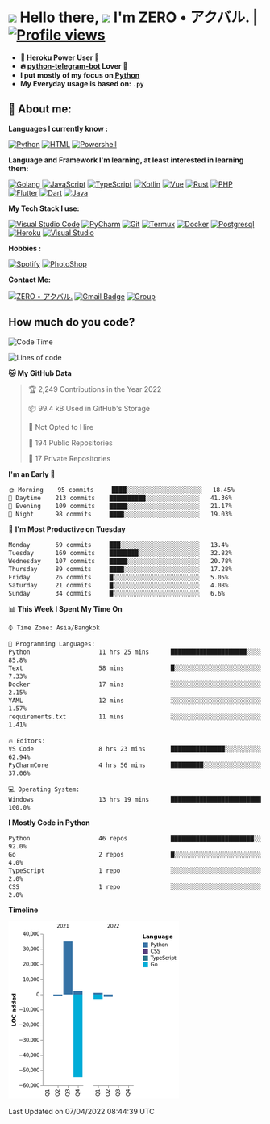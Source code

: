 # <img src="https://i.pinimg.com/originals/01/63/6c/01636c5434cd0462086620c60fdfec16.gif" width="50px"> **Hello there, <img src="https://raw.githubusercontent.com/MartinHeinz/MartinHeinz/master/wave.gif" width="30px">** I'm ZERO • アクバル. | [![Profile views](https://gpvc.arturio.dev/Ryomen-Sukuna)](https://github.com/Ryomen-Sukuna)

- **🐋 [Heroku](https://heroku.com) Power User 💪**
- **🔥 [python-telegram-bot](https://github.com/python-telegram-bot/python-telegram-bot) Lover 💖**
- **I put mostly of my focus on [Python](https://python.org)**
- **My Everyday usage is based on: `.py`**

## 👦 **About me**:

**Languages I currently know :**

[![Python](https://badges.aleen42.com/src/python.svg)](https://python.org)
[![HTML](https://img.shields.io/badge/-HTML-%232c3e50?style=flat&logo=php)](https://whatwg.org)
[![Powershell](https://img.shields.io/badge/-PowerShell-%232c3e50?style=flat&logo=powershell)](https://docs.microsoft.com/en-us/powershell)

**Language ​​and Framework I'm learning, at least interested in learning them:**

[![Golang](https://badges.aleen42.com/src/golang.svg)](https://golang.org)
[![JavaScript](https://badges.aleen42.com/src/javascript.svg)](https://nodejs.org)
[![TypeScript](https://badges.aleen42.com/src/typescript.svg)](https://www.typescriptlang.org)
[![Kotlin](https://badges.aleen42.com/src/kotlin.svg)](https://kotlinlang.org)
[![Vue](https://badges.aleen42.com/src/vue.svg)](https://vuejs.org)
[![Rust](https://img.shields.io/badge/-rust-%232c3e50?style=flat&logo=rust)](https://rust-lang.org)
[![PHP](https://img.shields.io/badge/-php-%232c3e50?style=flat&logo=php)](https://www.php.net)
[![Flutter](https://img.shields.io/badge/-flutter-%232c3e50?style=flat&logo=flutter)](https://flutter.dev)
[![Dart](https://img.shields.io/badge/-dart-%232c3e50?style=flat&logo=dart)](https://dart.dev)
[![Java](https://badges.aleen42.com/src/java.svg)](https://www.java.com/en)

**My Tech Stack I use:**

[![Visual Studio Code](https://badges.aleen42.com/src/visual_studio_code.svg)](https://code.visualstudio.com)
[![PyCharm](https://img.shields.io/badge/-pycharm-%23007ACC?style=flat&logo=pycharm&logoColor=black&color=black&labelColor=green)](https://www.jetbrains.com/pycharm)
[![Git](https://img.shields.io/badge/-Git-%23F05032?style=flat&logo=git&logoColor=%23ffffff)](https://git-scm.com)
[![Termux](https://img.shields.io/badge/-Termux-%232c3e50?style=flat&logo=typescript)](https://termux.com)
[![Docker](https://badges.aleen42.com/src/docker.svg)](https://www.docker.com/)
[![Postgresql](https://img.shields.io/badge/-Postgresql-%232c3e50?style=flat&logo=postgresql)](https://postgresql.org)
[![Heroku](https://img.shields.io/badge/-Heroku-purple?style=flat&logo=heroku)](https://heroku.com)
[![Visual Studio](https://badges.aleen42.com/src/visual_studio.svg)](https://visualstudio.microsoft.com/)

**Hobbies :**

[![Spotify](https://badges.aleen42.com/src/spotify.svg)](https://spotify.com)
[![PhotoShop](https://badges.aleen42.com/src/photoshop.svg)](https://www.adobe.com/products/photoshop.html)

**Contact Me:**

[![ZERO • アクバル.](https://badges.aleen42.com/src/telegram.svg)](https://t.me/Anomaliii)
[![Gmail Badge](https://img.shields.io/badge/-ryomensukuna83@gmail.com-c14438?style=flat&logo=Gmail&logoColor=white)](https://ryomensukuna83@gmail.com)
[![Group](https://img.shields.io/badge/dynamic/json?logo=telegram&label=%40RandomAnimeIndonesia&labelColor=282c34&suffix=+members&color=2CA5E0&query=%24.data.totalSubs&url=https%3A%2F%2Fapi.spencerwoo.com%2Fsubstats%2F%3Fsource%3Dtelegram%26queryKey%3DGrup_Anime_Random&longCache=true%22)](https://t.me/Grup_Anime_Random)
 

## **How much do you code?**

<!--START_SECTION:waka-->
![Code Time](http://img.shields.io/badge/Code%20Time-89%20hrs%2022%20mins-blue)

![Lines of code](https://img.shields.io/badge/From%20Hello%20World%20I%27ve%20Written--21%20Thousand%20lines%20of%20code-blue)

**🐱 My GitHub Data** 

> 🏆 2,249 Contributions in the Year 2022
 > 
> 📦 99.4 kB Used in GitHub's Storage 
 > 
> 🚫 Not Opted to Hire
 > 
> 📜 194 Public Repositories 
 > 
> 🔑 17 Private Repositories  
 > 
**I'm an Early 🐤** 

```text
🌞 Morning    95 commits     ████░░░░░░░░░░░░░░░░░░░░░   18.45% 
🌆 Daytime    213 commits    ██████████░░░░░░░░░░░░░░░   41.36% 
🌃 Evening    109 commits    █████░░░░░░░░░░░░░░░░░░░░   21.17% 
🌙 Night      98 commits     ████░░░░░░░░░░░░░░░░░░░░░   19.03%

```
📅 **I'm Most Productive on Tuesday** 

```text
Monday       69 commits     ███░░░░░░░░░░░░░░░░░░░░░░   13.4% 
Tuesday      169 commits    ████████░░░░░░░░░░░░░░░░░   32.82% 
Wednesday    107 commits    █████░░░░░░░░░░░░░░░░░░░░   20.78% 
Thursday     89 commits     ████░░░░░░░░░░░░░░░░░░░░░   17.28% 
Friday       26 commits     █░░░░░░░░░░░░░░░░░░░░░░░░   5.05% 
Saturday     21 commits     █░░░░░░░░░░░░░░░░░░░░░░░░   4.08% 
Sunday       34 commits     █░░░░░░░░░░░░░░░░░░░░░░░░   6.6%

```


📊 **This Week I Spent My Time On** 

```text
⌚︎ Time Zone: Asia/Bangkok

💬 Programming Languages: 
Python                   11 hrs 25 mins      █████████████████████░░░░   85.8% 
Text                     58 mins             █░░░░░░░░░░░░░░░░░░░░░░░░   7.33% 
Docker                   17 mins             ░░░░░░░░░░░░░░░░░░░░░░░░░   2.15% 
YAML                     12 mins             ░░░░░░░░░░░░░░░░░░░░░░░░░   1.57% 
requirements.txt         11 mins             ░░░░░░░░░░░░░░░░░░░░░░░░░   1.41%

🔥 Editors: 
VS Code                  8 hrs 23 mins       ███████████████░░░░░░░░░░   62.94% 
PyCharmCore              4 hrs 56 mins       █████████░░░░░░░░░░░░░░░░   37.06%

💻 Operating System: 
Windows                  13 hrs 19 mins      █████████████████████████   100.0%

```

**I Mostly Code in Python** 

```text
Python                   46 repos            ███████████████████████░░   92.0% 
Go                       2 repos             █░░░░░░░░░░░░░░░░░░░░░░░░   4.0% 
TypeScript               1 repo              ░░░░░░░░░░░░░░░░░░░░░░░░░   2.0% 
CSS                      1 repo              ░░░░░░░░░░░░░░░░░░░░░░░░░   2.0%

```


**Timeline**

![Chart not found](https://raw.githubusercontent.com/Ryomen-Sukuna/Ryomen-Sukuna/master/charts/bar_graph.png) 


 Last Updated on 07/04/2022 08:44:39 UTC
<!--END_SECTION:waka-->
